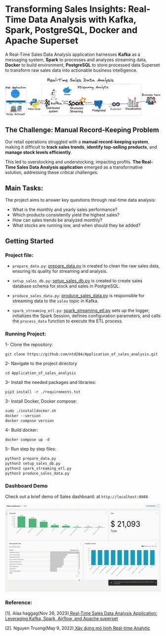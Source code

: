 # Transforming Sales Insights: Real-Time Data Analysis with Kafka, Spark, PostgreSQL, Docker and Apache Superset

A Real-Time Sales Data Analysis application harnesses <b>Kafka</b> as a messaging system, <b>Spark</b> to processes and analyzes streaming data, <b>Docker</b> to build environment, <b>PostgreSQL</b> to store processed data Superset to transform raw sales data into actionable business intelligence.

<p align="center">
  <img src="images/real-time-analysis.png" alt="Wallpaper">
</p>

## The Challenge: Manual Record-Keeping Problem

Our retail operations struggled with a <b>manual record-keeping system</b>, making it difficult to <b>track sales trends</b>, <b>identify top-selling products</b>, and <b>manage stock levels efficiently</b>. 

This led to overstocking and understocking, impacting profits. <b>The Real-Time Sales Data Analysis application</b> emerged as a transformative solution, addressing these critical challenges.

## Main Tasks:

The project aims to answer key questions through real-time data analysis:

- What is the monthly and yearly sales performance?
- Which products consistently yield the highest sales?
- How can sales trends be analyzed monthly?
- What stocks are running low, and when should they be added?

## Getting Started

### Project file:

- `prepare_data.py`: [prepare_data.py](prepare_data.py) is created to clean the raw sales data, ensuring its quality for streaming and analysis.

- `setup_sales_db.py`: [setup_sales_db.py](setup_sales_db.py) is created to create sales database schema for stock and sales in PostgreSQL.

- `produce_sales_data.py`: [produce_sales_data.py](produce_sales_data.py) is responsible for streaming data to the `sales` topic in Kafka.

- `spark_streaming_etl.py`: [spark_streaming_etl.py](spark_streaming_etl.py) sets up the logger, initializes the Spark Session, defines configuration parameters, and calls the `process_data` function to execute the ETL process.

### Running Project:

1- Clone the repository:

```
git clone https://github.com/ntd284/Application_of_sales_analysis.git
```

2- Navigate to the project directory

```
cd Application_of_sales_analysis
```

3- Install the needed packages and libraries:

```
pip3 install -r ./requirements.txt
```

3- Install Docker, Docker compose:

```
sudo ./installdocker.sh
docker --version
docker compose version
```

4- Build docker:

```
docker compose up -d
```

5- Run step by step files:

```
python3 prepare_data.py
python3 setup_sales_db.py
python3 spark_streaming_etl.py
python3 produce_sales_data.py
```

### Dashboard Demo

Check out a brief demo of Sales dashboard: at `http://localhost:8088`

<p align="center">
  <img src="images/dashboard.gif" alt="Wallpaper">
</p>

### Reference:

[1]. Alaa haggag(Nov 26, 2023)[ Real-Time Sales Data Analysis Application: Leveraging Kafka, Spark, Airflow, and Apache superset ](https://medium.com/@alaahgag34/real-time-sales-data-analysis-application-leveraging-kafka-spark-airflow-and-apache-superset-f7db6a31823a)

[2]. Nguyen Truong(May 9, 2022)[ Xây dựng mô hình Real-time Analytic](https://www.linkedin.com/pulse/xây-dựng-mô-hình-real-time-analytic-nguyen-truong/)
